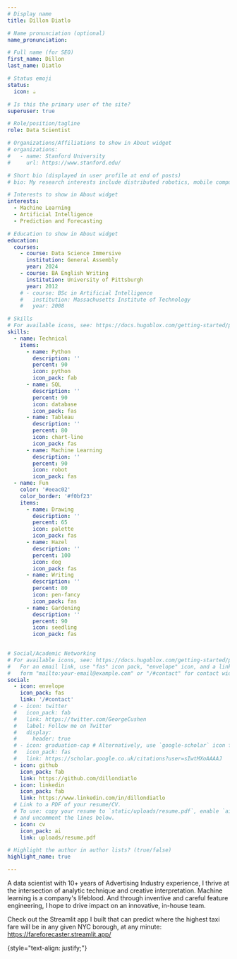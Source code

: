 ```yaml
---
# Display name
title: Dillon Diatlo

# Name pronunciation (optional)
name_pronunciation:

# Full name (for SEO)
first_name: Dillon
last_name: Diatlo

# Status emoji
status:
  icon: ☕️

# Is this the primary user of the site?
superuser: true

# Role/position/tagline
role: Data Scientist

# Organizations/Affiliations to show in About widget
# organizations:
#   - name: Stanford University
#     url: https://www.stanford.edu/

# Short bio (displayed in user profile at end of posts)
# bio: My research interests include distributed robotics, mobile computing and programmable matter.

# Interests to show in About widget
interests:
  - Machine Learning
  - Artificial Intelligence
  - Prediction and Forecasting

# Education to show in About widget
education:
  courses:
    - course: Data Science Immersive
      institution: General Assembly
      year: 2024
    - course: BA English Writing
      institution: University of Pittsburgh
      year: 2012
    # - course: BSc in Artificial Intelligence
    #   institution: Massachusetts Institute of Technology
    #   year: 2008

# Skills
# For available icons, see: https://docs.hugoblox.com/getting-started/page-builder/#icons
skills:
  - name: Technical
    items:
      - name: Python
        description: ''
        percent: 90
        icon: python
        icon_pack: fab
      - name: SQL
        description: ''
        percent: 90
        icon: database
        icon_pack: fas
      - name: Tableau
        description: ''
        percent: 80
        icon: chart-line
        icon_pack: fas
      - name: Machine Learning
        description: ''
        percent: 90
        icon: robot
        icon_pack: fas
  - name: Fun
    color: '#eeac02'
    color_border: '#f0bf23'
    items:
      - name: Drawing
        description: ''
        percent: 65
        icon: palette
        icon_pack: fas
      - name: Hazel
        description: ''
        percent: 100
        icon: dog
        icon_pack: fas
      - name: Writing
        description: ''
        percent: 80
        icon: pen-fancy
        icon_pack: fas
      - name: Gardening
        description: ''
        percent: 90
        icon: seedling
        icon_pack: fas
        

# Social/Academic Networking
# For available icons, see: https://docs.hugoblox.com/getting-started/page-builder/#icons
#   For an email link, use "fas" icon pack, "envelope" icon, and a link in the
#   form "mailto:your-email@example.com" or "/#contact" for contact widget.
social:
  - icon: envelope
    icon_pack: fas
    link: '/#contact'
  # - icon: twitter
  #   icon_pack: fab
  #   link: https://twitter.com/GeorgeCushen
  #   label: Follow me on Twitter
  #   display:
  #     header: true
  # - icon: graduation-cap # Alternatively, use `google-scholar` icon from `ai` icon pack
  #   icon_pack: fas
  #   link: https://scholar.google.co.uk/citations?user=sIwtMXoAAAAJ
  - icon: github
    icon_pack: fab
    link: https://github.com/dillondiatlo
  - icon: linkedin
    icon_pack: fab
    link: https://www.linkedin.com/in/dillondiatlo
  # Link to a PDF of your resume/CV.
  # To use: copy your resume to `static/uploads/resume.pdf`, enable `ai` icons in `params.yaml`,
  # and uncomment the lines below.
  - icon: cv
    icon_pack: ai
    link: uploads/resume.pdf

# Highlight the author in author lists? (true/false)
highlight_name: true

---
```


A data scientist with 10+ years of Advertising Industry experience, I thrive at the intersection of analytic technique and creative interpretation. Machine learning is a company's lifeblood. And through inventive and careful feature engineering, I hope to drive impact on an innovative, in-house team.

Check out the Streamlit app I built that can predict where the highest taxi fare will be in any given NYC borough, at any minute: https://fareforecaster.streamlit.app/

{style="text-align: justify;"}
